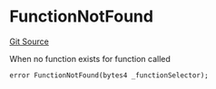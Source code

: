 # FunctionNotFound
[Git Source](https://github.com/thrackle-io/tron/blob/17f0c18311739ad27e810cec2eb3f45ea28c2fd7/src/client/token/handler/diamond/HandlerDiamond.sol)

When no function exists for function called


```solidity
error FunctionNotFound(bytes4 _functionSelector);
```

